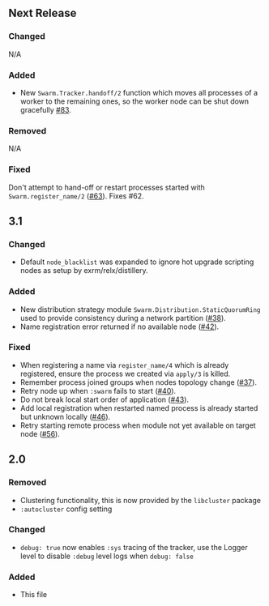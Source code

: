 ## Next Release

### Changed

N/A

### Added

- New `Swarm.Tracker.handoff/2` function which moves all processes of a worker to the remaining ones, so the worker node can be shut down gracefully [#83](https://github.com/bitwalker/swarm/pull/83).

### Removed

N/A

### Fixed

Don't attempt to hand-off or restart processes started with `Swarm.register_name/2` ([#63](https://github.com/bitwalker/swarm/pull/63)). Fixes #62.

## 3.1

### Changed

- Default `node_blacklist` was expanded to ignore hot upgrade scripting nodes as setup by exrm/relx/distillery.

### Added

- New distribution strategy module `Swarm.Distribution.StaticQuorumRing` used to provide consistency during a network partition ([#38](https://github.com/bitwalker/swarm/pull/38)).
- Name registration error returned if no available node ([#42](https://github.com/bitwalker/swarm/pull/42)).

### Fixed

- When registering a name via `register_name/4` which is already registered,
  ensure the process we created via `apply/3` is killed.
- Remember process joined groups when nodes topology change ([#37](https://github.com/bitwalker/swarm/pull/37)).
- Retry node up when `:swarm` fails to start ([#40](https://github.com/bitwalker/swarm/pull/40)).
- Do not break local start order of application ([#43](https://github.com/bitwalker/swarm/pull/43)).
- Add local registration when restarted named process is already started but unknown locally ([#46](https://github.com/bitwalker/swarm/pull/46)).
- Retry starting remote process when module not yet available on target node ([#56](https://github.com/bitwalker/swarm/pull/56)).

## 2.0

### Removed

- Clustering functionality, this is now provided by the `libcluster` package
- `:autocluster` config setting

### Changed

- `debug: true` now enables `:sys` tracing of the tracker, use the Logger level to disable `:debug` level logs when `debug: false`

### Added

- This file
